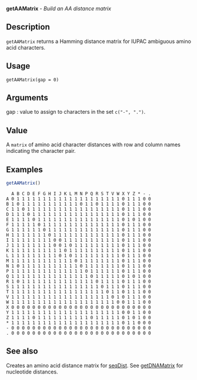 





**getAAMatrix** - *Build an AA distance matrix*

Description
--------------------

`getAAMatrix` returns a Hamming distance matrix for IUPAC ambiguous
amino acid characters.


Usage
--------------------
```
getAAMatrix(gap = 0)
```

Arguments
-------------------

gap
:   value to assign to characters in the set `c("-", ".")`.




Value
-------------------

A `matrix` of amino acid character distances with row and column names 
indicating the character pair.



Examples
-------------------

```R
getAAMatrix()
```


```
  A B C D E F G H I J K L M N P Q R S T V W X Y Z * - .
A 0 1 1 1 1 1 1 1 1 1 1 1 1 1 1 1 1 1 1 1 1 0 1 1 1 0 0
B 1 0 1 1 1 1 1 1 1 1 1 1 1 0 1 1 0 1 1 1 1 0 1 1 1 0 0
C 1 1 0 1 1 1 1 1 1 1 1 1 1 1 1 1 1 1 1 1 1 0 1 1 1 0 0
D 1 1 1 0 1 1 1 1 1 1 1 1 1 1 1 1 1 1 1 1 1 0 1 1 1 0 0
E 1 1 1 1 0 1 1 1 1 1 1 1 1 1 1 1 1 1 1 1 1 0 1 0 1 0 0
F 1 1 1 1 1 0 1 1 1 1 1 1 1 1 1 1 1 1 1 1 1 0 1 1 1 0 0
G 1 1 1 1 1 1 0 1 1 1 1 1 1 1 1 1 1 1 1 1 1 0 1 1 1 0 0
H 1 1 1 1 1 1 1 0 1 1 1 1 1 1 1 1 1 1 1 1 1 0 1 1 1 0 0
I 1 1 1 1 1 1 1 1 0 0 1 1 1 1 1 1 1 1 1 1 1 0 1 1 1 0 0
J 1 1 1 1 1 1 1 1 0 0 1 0 1 1 1 1 1 1 1 1 1 0 1 1 1 0 0
K 1 1 1 1 1 1 1 1 1 1 0 1 1 1 1 1 1 1 1 1 1 0 1 1 1 0 0
L 1 1 1 1 1 1 1 1 1 0 1 0 1 1 1 1 1 1 1 1 1 0 1 1 1 0 0
M 1 1 1 1 1 1 1 1 1 1 1 1 0 1 1 1 1 1 1 1 1 0 1 1 1 0 0
N 1 0 1 1 1 1 1 1 1 1 1 1 1 0 1 1 1 1 1 1 1 0 1 1 1 0 0
P 1 1 1 1 1 1 1 1 1 1 1 1 1 1 0 1 1 1 1 1 1 0 1 1 1 0 0
Q 1 1 1 1 1 1 1 1 1 1 1 1 1 1 1 0 1 1 1 1 1 0 1 0 1 0 0
R 1 0 1 1 1 1 1 1 1 1 1 1 1 1 1 1 0 1 1 1 1 0 1 1 1 0 0
S 1 1 1 1 1 1 1 1 1 1 1 1 1 1 1 1 1 0 1 1 1 0 1 1 1 0 0
T 1 1 1 1 1 1 1 1 1 1 1 1 1 1 1 1 1 1 0 1 1 0 1 1 1 0 0
V 1 1 1 1 1 1 1 1 1 1 1 1 1 1 1 1 1 1 1 0 1 0 1 1 1 0 0
W 1 1 1 1 1 1 1 1 1 1 1 1 1 1 1 1 1 1 1 1 0 0 1 1 1 0 0
X 0 0 0 0 0 0 0 0 0 0 0 0 0 0 0 0 0 0 0 0 0 0 0 0 0 0 0
Y 1 1 1 1 1 1 1 1 1 1 1 1 1 1 1 1 1 1 1 1 1 0 0 1 1 0 0
Z 1 1 1 1 0 1 1 1 1 1 1 1 1 1 1 0 1 1 1 1 1 0 1 0 1 0 0
* 1 1 1 1 1 1 1 1 1 1 1 1 1 1 1 1 1 1 1 1 1 0 1 1 0 0 0
- 0 0 0 0 0 0 0 0 0 0 0 0 0 0 0 0 0 0 0 0 0 0 0 0 0 0 0
. 0 0 0 0 0 0 0 0 0 0 0 0 0 0 0 0 0 0 0 0 0 0 0 0 0 0 0

```



See also
-------------------

Creates an amino acid distance matrix for [seqDist](seqDist.md).
See [getDNAMatrix](getDNAMatrix.md) for nucleotide distances.




